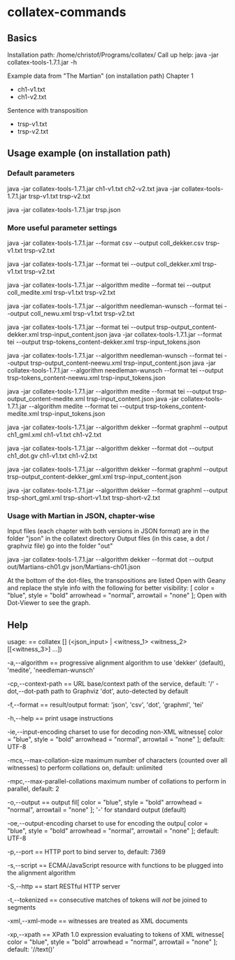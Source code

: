 collatex-commands
=================

## Basics

Installation path: /home/christof/Programs/collatex/
Call up help: java -jar collatex-tools-1.7.1.jar -h

Example data from "The Martian" (on installation path)
Chapter 1
* ch1-v1.txt
* ch1-v2.txt

Sentence with transposition
* trsp-v1.txt
* trsp-v2.txt


## Usage example (on installation path)

### Default parameters
java -jar collatex-tools-1.7.1.jar ch1-v1.txt ch2-v2.txt
java -jar collatex-tools-1.7.1.jar trsp-v1.txt trsp-v2.txt

java -jar collatex-tools-1.7.1.jar trsp.json


### More useful parameter settings

java -jar collatex-tools-1.7.1.jar --format csv --output coll_dekker.csv trsp-v1.txt trsp-v2.txt

java -jar collatex-tools-1.7.1.jar --format tei --output coll_dekker.xml trsp-v1.txt trsp-v2.txt

java -jar collatex-tools-1.7.1.jar --algorithm medite --format tei --output coll_medite.xml trsp-v1.txt trsp-v2.txt

java -jar collatex-tools-1.7.1.jar --algorithm needleman-wunsch --format tei --output coll_newu.xml trsp-v1.txt trsp-v2.txt

java -jar collatex-tools-1.7.1.jar --format tei --output trsp-output_content-dekker.xml trsp-input_content.json
java -jar collatex-tools-1.7.1.jar --format tei --output trsp-tokens_content-dekker.xml trsp-input_tokens.json

java -jar collatex-tools-1.7.1.jar --algorithm needleman-wunsch --format tei --output trsp-output_content-neewu.xml trsp-input_content.json
java -jar collatex-tools-1.7.1.jar --algorithm needleman-wunsch --format tei --output trsp-tokens_content-neewu.xml trsp-input_tokens.json

java -jar collatex-tools-1.7.1.jar --algorithm medite --format tei --output trsp-output_content-medite.xml trsp-input_content.json
java -jar collatex-tools-1.7.1.jar --algorithm medite --format tei --output trsp-tokens_content-medite.xml trsp-input_tokens.json


java -jar collatex-tools-1.7.1.jar --algorithm dekker --format graphml --output ch1_gml.xml ch1-v1.txt ch1-v2.txt

java -jar collatex-tools-1.7.1.jar --algorithm dekker --format dot --output ch1_dot.gv ch1-v1.txt ch1-v2.txt

java -jar collatex-tools-1.7.1.jar --algorithm dekker --format graphml --output trsp-output_content-dekker_gml.xml trsp-input_content.json

java -jar collatex-tools-1.7.1.jar --algorithm dekker --format graphml --output trsp-short_gml.xml trsp-short-v1.txt trsp-short-v2.txt


### Usage with Martian in JSON, chapter-wise

Input files (each chapter with both versions in JSON format) are in the folder "json" in the collatext directory
Output files (in this case, a dot / graphviz file) go into the folder "out"

java -jar collatex-tools-1.7.1.jar --algorithm dekker --format dot --output out/Martians-ch01.gv json/Martians-ch01.json

At the bottom of the dot-files, the transpositions are listed
Open with Geany and replace the style info with the following for better visibility: [ color = "blue", style = "bold" arrowhead = "normal", arrowtail = "none" ];
Open with Dot-Viewer to see the graph.




## Help

usage: == collatex [<options>] (<json_input> | <witness_1> <witness_2> [[<witness_3>] ...])

-a,--algorithm <arg> == progressive alignment algorithm to use 'dekker' (default), 'medite', 'needleman-wunsch'

-cp,--context-path <arg> == URL base/context path of the service, default: '/' -dot,--dot-path <arg> path to Graphviz 'dot', auto-detected by default

-f,--format <arg> == result/output format: 'json', 'csv', 'dot', 'graphml', 'tei'

-h,--help == print usage instructions

-ie,--input-encoding <arg> charset to use for decoding non-XML witnesse[ color = "blue", style = "bold" arrowhead = "normal", arrowtail = "none" ]; default: UTF-8

-mcs,--max-collation-size <arg> maximum number of characters (counted over all witnesses) to perform collations on, default: unlimited

-mpc,--max-parallel-collations <arg> maximum number of collations to perform in parallel, default: 2

-o,--output <arg> == output fil[ color = "blue", style = "bold" arrowhead = "normal", arrowtail = "none" ]; '-' for standard output (default)

-oe,--output-encoding <arg> charset to use for encoding the outpu[ color = "blue", style = "bold" arrowhead = "normal", arrowtail = "none" ]; default: UTF-8

-p,--port <arg> == HTTP port to bind server to, default: 7369

-s,--script <arg> == ECMA/JavaScript resource with functions to be plugged into the alignment algorithm

-S,--http == start RESTful HTTP server

-t,--tokenized == consecutive matches of tokens will *not* be joined to segments

-xml,--xml-mode == witnesses are treated as XML documents

-xp,--xpath <arg> == XPath 1.0 expression evaluating to tokens of XML witnesse[ color = "blue", style = "bold" arrowhead = "normal", arrowtail = "none" ]; default: '//text()'





